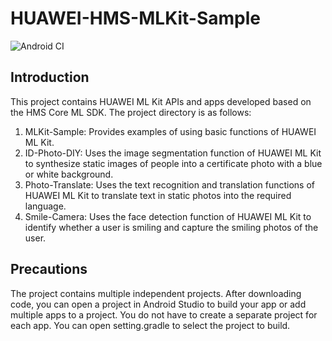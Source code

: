 # HUAWEI-HMS-MLKit-Sample

![Android CI](https://github.com/gwwhuawei/hms-ml-demo/workflows/Android%20CI/badge.svg)

## Introduction

This project contains HUAWEI ML Kit APIs and apps developed based on the HMS Core ML SDK. The project directory is as follows:
1. MLKit-Sample: Provides examples of using basic functions of HUAWEI ML Kit.
2. ID-Photo-DIY: Uses the image segmentation function of HUAWEI ML Kit to synthesize static images of people into a certificate photo with a blue or white background.
3. Photo-Translate: Uses the text recognition and translation functions of HUAWEI ML Kit to translate text in static photos into the required language.
4. Smile-Camera: Uses the face detection function of HUAWEI ML Kit to identify whether a user is smiling and capture the smiling photos of the user.

## Precautions

The project contains multiple independent projects. After downloading code,
you can open a project in Android Studio to build your app or add multiple apps to a project.
You do not have to create a separate project for each app. You can open setting.gradle to select the project to build.
